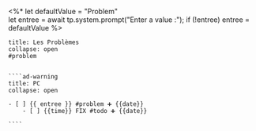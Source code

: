  <%*
let defaultValue = "Problem"  
let entree = await tp.system.prompt("Enter a value :");
if (!entree) entree = defaultValue
%>

`````ad-danger
title: Les Problèmes
collapse: open
#problem


````ad-warning
title: PC
collapse: open

- [ ] {{ entree }} #problem ➕ {{date}}  
	- [ ] {{time}} FIX #todo ➕ {{date}}  

````


`````

